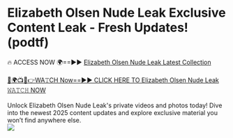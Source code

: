 # Elizabeth Olsen Nude Leak Exclusive Content Leak - Fresh Updates! (podtf)

🔥 ACCESS NOW 🌍==►► <a href="https://tinyurl.com/yc657z5k" rel="nofollow">Elizabeth Olsen Nude Leak Latest Collection</a>
<br><br>
[🔴🌍📺📱👉WA𝚃CH Now==►► CLICK HERE TO Elizabeth Olsen Nude Leak 𝚆𝙰𝚃𝙲𝙷 NOW](https://tinyurl.com/yc657z5k)
<br><br>
Unlock Elizabeth Olsen Nude Leak's private videos and photos today! Dive into the newest 2025 content updates and explore exclusive material you won’t find anywhere else.
<br>
<a href="https://tinyurl.com/yc657z5k" rel="nofollow" data-target="animated-image.originalLink"><img src="https://camo.githubusercontent.com/8a4f000d20f83aca3bf7ec5f350d767afa0574a8a352519fd8cfa583a6f93a33/68747470733a2f2f692e696d6775722e636f6d2f644a486b345a712e676966" data-canonical-src="https://i.imgur.com/dJHk4Zq.gif" style="max-width: 100%; display: inline-block;" data-target="animated-image.originalImage"></a>
<br>
